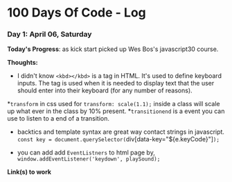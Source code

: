 # 100 Days Of Code - Log

### Day 1: April 06, Saturday
 
**Today's Progress**: as kick start picked up Wes Bos's javascript30 course.

**Thoughts:**

* I didn't know `<kbd></kbd>` is a tag in HTML. It's used to define keyboard inputs. The tag is used when it is needed to display text that the user should enter into their keyboard (for any number of reasons).

*`transform` in css used for `transform: scale(1.1);` inside a class will scale up what ever in the class by 10% present. 
*`transitionend` is a event you can use to listen to a end of a transition. 

* backtics and template syntax are great way contact strings in javascript. 
   `const key = document.querySelector(`div[data-key="${e.keyCode}"]`);`

* you can add add `EventListners` to html page by, 
  `window.addEventListener('keydown', playSound);`

**Link(s) to work**


